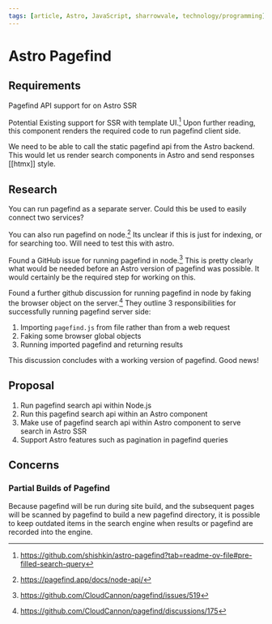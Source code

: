 ```yaml
---
tags: [article, Astro, JavaScript, sharrowvale, technology/programming]
---
```


# Astro Pagefind

## Requirements

Pagefind API support for on Astro SSR

Potential Existing support for SSR with template UI.[^1] Upon further reading, this component renders the required code to run pagefind client side.

We need to be able to call the static pagefind api from the Astro backend. This would let us render search components in Astro and send responses [[htmx]] style.

## Research

You can run pagefind as a separate server. Could this be used to easily connect two services?

You can also run pagefind on node.[^2] Its unclear if this is just for indexing, or for searching too. Will need to test this with astro.

Found a GitHub issue for running pagefind in node.[^3] This is pretty clearly what would be needed before an Astro version of pagefind was possible. It would certainly be the required step for working on this.

Found a further github discussion for running pagefind in node by faking the browser object on the server.[^4] They outline 3 responsibilities for successfully running pagefind server side:

1. Importing `pagefind.js` from file rather than from a web request
2. Faking some browser global objects
3. Running imported pagefind and returning results

This discussion concludes with a working version of pagefind. Good news!

## Proposal

1. Run pagefind search api within Node.js
2. Run this pagefind search api within an Astro component
3. Make use of pagefind search api within Astro component to serve search in Astro SSR
4. Support Astro features such as pagination in pagefind queries

## Concerns

### Partial Builds of Pagefind

Because pagefind will be run during site build, and the subsequent pages will be scanned by pagefind to build a new pagefind directory, it is possible to keep outdated items in the search engine when results or pagefind are recorded into the engine.

[^1]: https://github.com/shishkin/astro-pagefind?tab=readme-ov-file#pre-filled-search-query
[^2]: https://pagefind.app/docs/node-api/
[^3]: https://github.com/CloudCannon/pagefind/issues/519
[^4]: https://github.com/CloudCannon/pagefind/discussions/175
